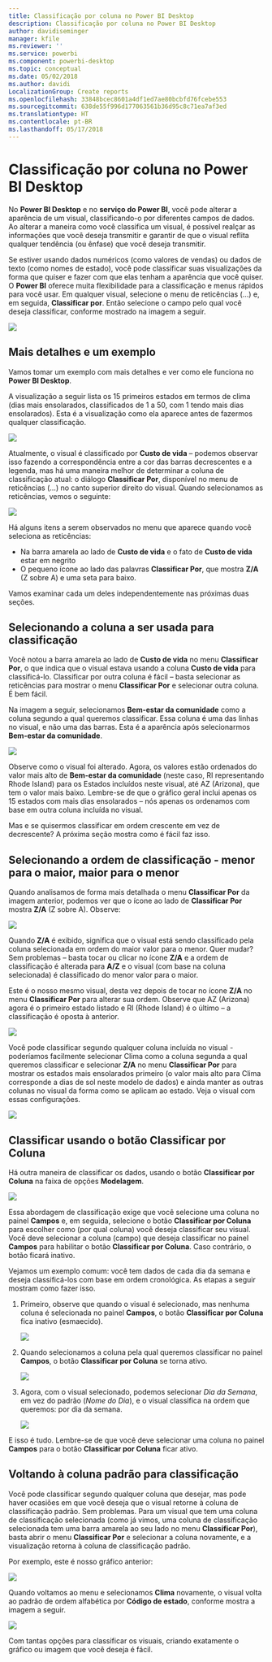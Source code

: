 ```yaml
---
title: Classificação por coluna no Power BI Desktop
description: Classificação por coluna no Power BI Desktop
author: davidiseminger
manager: kfile
ms.reviewer: ''
ms.service: powerbi
ms.component: powerbi-desktop
ms.topic: conceptual
ms.date: 05/02/2018
ms.author: davidi
LocalizationGroup: Create reports
ms.openlocfilehash: 33848bcec8601a4df1ed7ae80bcbfd76fcebe553
ms.sourcegitcommit: 638de55f996d177063561b36d95c8c71ea7af3ed
ms.translationtype: HT
ms.contentlocale: pt-BR
ms.lasthandoff: 05/17/2018
---
```

# <a name="sort-by-column-in-power-bi-desktop"></a>Classificação por coluna no Power BI Desktop
No **Power BI Desktop** e no **serviço do Power BI**, você pode alterar a aparência de um visual, classificando-o por diferentes campos de dados. Ao alterar a maneira como você classifica um visual, é possível realçar as informações que você deseja transmitir e garantir de que o visual reflita qualquer tendência (ou ênfase) que você deseja transmitir.

Se estiver usando dados numéricos (como valores de vendas) ou dados de texto (como nomes de estado), você pode classificar suas visualizações da forma que quiser e fazer com que elas tenham a aparência que você quiser.  O **Power BI** oferece muita flexibilidade para a classificação e menus rápidos para você usar. Em qualquer visual, selecione o menu de reticências (...) e, em seguida, **Classificar por**. Então selecione o campo pelo qual você deseja classificar, conforme mostrado na imagem a seguir.

![](media/desktop-sort-by-column/sortbycolumn_2.png)

## <a name="more-depth-and-an-example"></a>Mais detalhes e um exemplo
Vamos tomar um exemplo com mais detalhes e ver como ele funciona no **Power BI Desktop**.

A visualização a seguir lista os 15 primeiros estados em termos de clima (dias mais ensolarados, classificados de 1 a 50, com 1 tendo mais dias ensolarados). Esta é a visualização como ela aparece antes de fazermos qualquer classificação.

![](media/desktop-sort-by-column/sortbycolumn_1.png)

Atualmente, o visual é classificado por **Custo de vida** – podemos observar isso fazendo a correspondência entre a cor das barras decrescentes e a legenda, mas há uma maneira melhor de determinar a coluna de classificação atual: o diálogo **Classificar Por**, disponível no menu de reticências (...) no canto superior direito do visual. Quando selecionamos as reticências, vemos o seguinte:

![](media/desktop-sort-by-column/sortbycolumn_2.png)

Há alguns itens a serem observados no menu que aparece quando você seleciona as reticências:

* Na barra amarela ao lado de **Custo de vida** e o fato de **Custo de vida** estar em negrito
* O pequeno ícone ao lado das palavras **Classificar Por**, que mostra **Z/A** (Z sobre A) e uma seta para baixo.

Vamos examinar cada um deles independentemente nas próximas duas seções.

## <a name="selecting-which-column-to-use-for-sorting"></a>Selecionando a coluna a ser usada para classificação
Você notou a barra amarela ao lado de **Custo de vida** no menu **Classificar Por**, o que indica que o visual estava usando a coluna **Custo de vida** para classificá-lo. Classificar por outra coluna é fácil – basta selecionar as reticências para mostrar o menu **Classificar Por** e selecionar outra coluna. É bem fácil.

Na imagem a seguir, selecionamos **Bem-estar da comunidade** como a coluna segundo a qual queremos classificar. Essa coluna é uma das linhas no visual, e não uma das barras. Esta é a aparência após selecionarmos **Bem-estar da comunidade**.

![](media/desktop-sort-by-column/sortbycolumn_3.png)

Observe como o visual foi alterado. Agora, os valores estão ordenados do valor mais alto de **Bem-estar da comunidade** (neste caso, RI representando Rhode Island) para os Estados incluídos neste visual, até AZ (Arizona), que tem o valor mais baixo. Lembre-se de que o gráfico geral inclui apenas os 15 estados com mais dias ensolarados – nós apenas os ordenamos com base em outra coluna incluída no visual.

Mas e se quisermos classificar em ordem crescente em vez de decrescente? A próxima seção mostra como é fácil faz isso.

## <a name="selecting-the-sort-order---smallest-to-largest-largest-to-smallest"></a>Selecionando a ordem de classificação - menor para o maior, maior para o menor
Quando analisamos de forma mais detalhada o menu **Classificar Por** da imagem anterior, podemos ver que o ícone ao lado de **Classificar Por** mostra **Z/A** (Z sobre A). Observe:

![](media/desktop-sort-by-column/sortbycolumn_4.png)

Quando **Z/A** é exibido, significa que o visual está sendo classificado pela coluna selecionada em ordem do maior valor para o menor. Quer mudar? Sem problemas – basta tocar ou clicar no ícone **Z/A** e a ordem de classificação é alterada para **A/Z** e o visual (com base na coluna selecionada) é classificado do menor valor para o maior.

Este é o nosso mesmo visual, desta vez depois de tocar no ícone **Z/A** no menu **Classificar Por** para alterar sua ordem. Observe que AZ (Arizona) agora é o primeiro estado listado e RI (Rhode Island) é o último – a classificação é oposta à anterior.

![](media/desktop-sort-by-column/sortbycolumn_5.png)

Você pode classificar segundo qualquer coluna incluída no visual - poderíamos facilmente selecionar Clima como a coluna segunda a qual queremos classificar e selecionar **Z/A** no menu **Classificar Por** para mostrar os estados mais ensolarados primeiro (o valor mais alto para Clima corresponde a dias de sol neste modelo de dados) e ainda manter as outras colunas no visual da forma como se aplicam ao estado. Veja o visual com essas configurações.

![](media/desktop-sort-by-column/sortbycolumn_6.png)

## <a name="sort-using-the-sort-by-column-button"></a>Classificar usando o botão Classificar por Coluna
Há outra maneira de classificar os dados, usando o botão **Classificar por Coluna** na faixa de opções **Modelagem**.

![](media/desktop-sort-by-column/sortbycolumn_8.png)

Essa abordagem de classificação exige que você selecione uma coluna no painel **Campos** e, em seguida, selecione o botão **Classificar por Coluna** para escolher como (por qual coluna) você deseja classificar seu visual. Você deve selecionar a coluna (campo) que deseja classificar no painel **Campos** para habilitar o botão **Classificar por Coluna**. Caso contrário, o botão ficará inativo.

Vejamos um exemplo comum: você tem dados de cada dia da semana e deseja classificá-los com base em ordem cronológica. As etapas a seguir mostram como fazer isso.

1. Primeiro, observe que quando o visual é selecionado, mas nenhuma coluna é selecionada no painel **Campos**, o botão **Classificar por Coluna** fica inativo (esmaecido).
   
   ![](media/desktop-sort-by-column/sortbycolumn_9a.png)
2. Quando selecionamos a coluna pela qual queremos classificar no painel **Campos**, o botão **Classificar por Coluna** se torna ativo.
   
   ![](media/desktop-sort-by-column/sortbycolumn_10.png)
3. Agora, com o visual selecionado, podemos selecionar *Dia da Semana*, em vez do padrão (*Nome do Dia*), e o visual classifica na ordem que queremos: por dia da semana.
   
   ![](media/desktop-sort-by-column/sortbycolumn_11.png)

E isso é tudo. Lembre-se de que você deve selecionar uma coluna no painel **Campos** para o botão **Classificar por Coluna** ficar ativo.

## <a name="getting-back-to-default-column-for-sorting"></a>Voltando à coluna padrão para classificação
Você pode classificar segundo qualquer coluna que desejar, mas pode haver ocasiões em que você deseja que o visual retorne à coluna de classificação padrão. Sem problemas. Para um visual que tem uma coluna de classificação selecionada (como já vimos, uma coluna de classificação selecionada tem uma barra amarela ao seu lado no menu **Classificar Por**), basta abrir o menu **Classificar Por** e selecionar a coluna novamente, e a visualização retorna à coluna de classificação padrão.

Por exemplo, este é nosso gráfico anterior:

![](media/desktop-sort-by-column/sortbycolumn_6.png)

Quando voltamos ao menu e selecionamos **Clima** novamente, o visual volta ao padrão de ordem alfabética por **Código de estado**, conforme mostra a imagem a seguir.

![](media/desktop-sort-by-column/sortbycolumn_7.png)

Com tantas opções para classificar os visuais, criando exatamente o gráfico ou imagem que você deseja é fácil.

